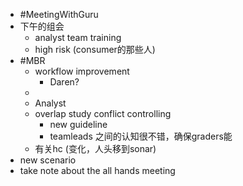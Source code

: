 - #MeetingWithGuru
- 下午的组会
	- analyst team training
	- high risk (consumer的那些人)
- #MBR
	- workflow improvement
		- Daren?
	-
	- Analyst
	- overlap study conflict controlling
		- new guideline
		- teamleads 之间的认知很不错，确保graders能
	- 有关hc (变化，人头移到sonar)
- new scenario
- take note about the all hands meeting